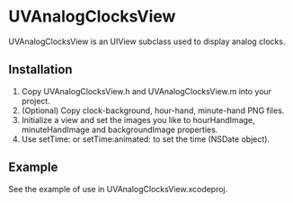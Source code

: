 UVAnalogClocksView
==================

UVAnalogClocksView is an UIView subclass used to display analog clocks.

Installation
------------------

1. Copy UVAnalogClocksView.h and UVAnalogClocksView.m into your project.
2. (Optional) Copy clock-background, hour-hand, minute-hand PNG files.
3. Initialize a view and set the images you like to hourHandImage, minuteHandImage and backgroundImage properties.
4. Use setTime: or setTime:animated: to set the time (NSDate object).

Example
------------------

See the example of use in UVAnalogClocksView.xcodeproj.
